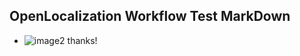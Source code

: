 ## OpenLocalization Workflow Test MarkDown
* ![image2](.\b467f3fe-0f6a-4485-8e7d-60ec76c6df83.png) thanks!
